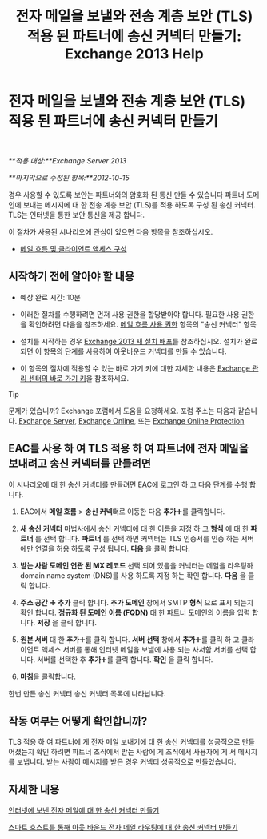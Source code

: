 ﻿---
title: '전자 메일을 보낼와 전송 계층 보안 (TLS) 적용 된 파트너에 송신 커넥터 만들기: Exchange 2013 Help'
TOCTitle: 전자 메일을 보낼와 전송 계층 보안 (TLS) 적용 된 파트너에 송신 커넥터 만들기
ms:assetid: ff2abefc-dd3e-4431-b947-df942fbf82d9
ms:mtpsurl: https://technet.microsoft.com/ko-kr/library/JJ657514(v=EXCHG.150)
ms:contentKeyID: 50484612
ms.date: 05/22/2018
mtps_version: v=EXCHG.150
ms.translationtype: MT
---

# 전자 메일을 보낼와 전송 계층 보안 (TLS) 적용 된 파트너에 송신 커넥터 만들기

 

_**적용 대상:**Exchange Server 2013_

_**마지막으로 수정된 항목:**2012-10-15_

경우 사용할 수 있도록 보안는 파트너와의 암호화 된 통신 만들 수 있습니다 파트너 도메인에 보내는 메시지에 대 한 전송 계층 보안 (TLS)를 적용 하도록 구성 된 송신 커넥터. TLS는 인터넷을 통한 보안 통신을 제공 합니다.

이 절차가 사용된 시나리오에 관심이 있으면 다음 항목을 참조하십시오.

  - [메일 흐름 및 클라이언트 액세스 구성](configure-mail-flow-and-client-access-exchange-2013-help.md)

## 시작하기 전에 알아야 할 내용

  - 예상 완료 시간: 10분

  - 이러한 절차를 수행하려면 먼저 사용 권한을 할당받아야 합니다. 필요한 사용 권한을 확인하려면 다음을 참조하세요. [메일 흐름 사용 권한](mail-flow-permissions-exchange-2013-help.md) 항목의 "송신 커넥터" 항목

  - 설치를 시작하는 경우 [Exchange 2013 새 설치 배포](deploy-a-new-installation-of-exchange-2013-exchange-2013-help.md)를 참조하십시오. 설치가 완료되면 이 항목의 단계를 사용하여 아웃바운드 커넥터를 만들 수 있습니다.

  - 이 항목의 절차에 적용할 수 있는 바로 가기 키에 대한 자세한 내용은 [Exchange 관리 센터의 바로 가기 키](keyboard-shortcuts-in-the-exchange-admin-center-exchange-online-protection-help.md)을 참조하세요.


> [!TIP]
> 문제가 있습니까? Exchange 포럼에서 도움을 요청하세요. 포럼 주소는 다음과 같습니다. <A href="https://go.microsoft.com/fwlink/p/?linkid=60612">Exchange Server</A>, <A href="https://go.microsoft.com/fwlink/p/?linkid=267542">Exchange Online</A>, 또는 <A href="https://go.microsoft.com/fwlink/p/?linkid=285351">Exchange Online Protection</A>



## EAC를 사용 하 여 TLS 적용 하 여 파트너에 전자 메일을 보내려고 송신 커넥터를 만들려면

이 시나리오에 대 한 송신 커넥터를 만들려면 EAC에 로그인 하 고 다음 단계를 수행 합니다.

1.  EAC에서 **메일 흐름** \> **송신 커넥터**로 이동한 다음 **추가**![아이콘 추가](images/JJ218640.c1e75329-d6d7-4073-a27d-498590bbb558(EXCHG.150).gif "아이콘 추가")를 클릭합니다.

2.  **새 송신 커넥터** 마법사에서 송신 커넥터에 대 한 이름을 지정 하 고 **형식** 에 대 한 **파트너** 를 선택 합니다. **파트너** 를 선택 하면 커넥터는 TLS 인증서를 인증 하는 서버에만 연결을 허용 하도록 구성 됩니다. **다음** 을 클릭 합니다.

3.  **받는 사람 도메인 연관 된 MX 레코드** 선택 되어 있음을 커넥터는 메일을 라우팅하 domain name system (DNS)를 사용 하도록 지정 하는 확인 합니다. **다음** 을 클릭 합니다.

4.  **주소 공간** ![아이콘 추가](images/JJ218640.c1e75329-d6d7-4073-a27d-498590bbb558(EXCHG.150).gif "아이콘 추가") **추가** 클릭 합니다. **추가 도메인** 창에서 SMTP **형식** 으로 표시 되는지 확인 합니다. **정규화 된 도메인 이름 (FQDN)** 대 한 파트너 도메인의 이름을 입력 합니다. **저장** 을 클릭 합니다.

5.  **원본 서버** 대 한 **추가**![아이콘 추가](images/JJ218640.c1e75329-d6d7-4073-a27d-498590bbb558(EXCHG.150).gif "아이콘 추가")를 클릭 합니다. **서버 선택** 창에서 **추가**![아이콘 추가](images/JJ218640.c1e75329-d6d7-4073-a27d-498590bbb558(EXCHG.150).gif "아이콘 추가")를 클릭 하 고 클라이언트 액세스 서버를 통해 인터넷 메일을 보낼에 사용 되는 사서함 서버를 선택 합니다. 서버를 선택한 후 **추가**![아이콘 추가](images/JJ218640.c1e75329-d6d7-4073-a27d-498590bbb558(EXCHG.150).gif "아이콘 추가")를 클릭 합니다. **확인** 을 클릭 합니다.

6.  **마침**을 클릭합니다.

한번 만든 송신 커넥터 송신 커넥터 목록에 나타납니다.

## 작동 여부는 어떻게 확인합니까?

TLS 적용 하 여 파트너에 게 전자 메일 보내기에 대 한 송신 커넥터를 성공적으로 만들어졌는지 확인 하려면 파트너 조직에서 받는 사람에 게 조직에서 사용자에 게 서 메시지를 보냅니다. 받는 사람이 메시지를 받은 경우 커넥터 성공적으로 만들었습니다.

## 자세한 내용

[인터넷에 보낸 전자 메일에 대 한 송신 커넥터 만들기](create-a-send-connector-for-email-sent-to-the-internet-exchange-2013-help.md)

[스마트 호스트를 통해 아웃 바운드 전자 메일 라우팅에 대 한 송신 커넥터 만들기](create-a-send-connector-to-route-outbound-email-through-a-smart-host-exchange-2013-help.md)

